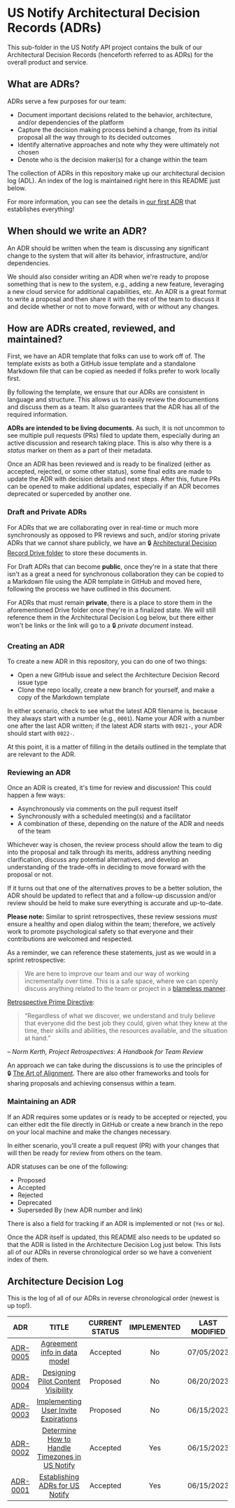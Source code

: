 # US Notify Architectural Decision Records (ADRs)

This sub-folder in the US Notify API project contains the bulk of our
Architectural Decision Records (henceforth referred to as ADRs) for the overall
product and service.


## What are ADRs?

ADRs serve a few purposes for our team:

- Document important decisions related to the behavior, architecture, and/or
  dependencies of the platform
- Capture the decision making process behind a change, from its initial proposal
  all the way through to its decided outcomes
- Identify alternative approaches and note why they were ultimately not chosen
- Denote who is the decision maker(s) for a change within the team

The collection of ADRs in this repository make up our architectural decision log
(ADL).  An index of the log is maintained right here in this README just below.

For more information, you can see the details in
[our first ADR](./0001-establishing-adrs-for-us-notify.md) that establishes
everything!


## When should we write an ADR?

An ADR should be written when the team is discussing any significant change to
the system that will alter its behavior, infrastructure, and/or dependencies.

We should also consider writing an ADR when we're ready to propose something
that is new to the system, e.g., adding a new feature, leveraging a new cloud
service for additional capabilities, etc.  An ADR is a great format to write a
proposal and then share it with the rest of the team to discuss it and decide
whether or not to move forward, with or without any changes.


## How are ADRs created, reviewed, and maintained?

First, we have an ADR template that folks can use to work off of.  The template
exists as both a GitHub issue template and a standalone Markdown file that can
be copied as needed if folks prefer to work locally first.

By following the template, we ensure that our ADRs are consistent in language
and structure.  This allows us to easily review the documentions and discuss
them as a team.  It also guarantees that the ADR has all of the required
information.

**ADRs are intended to be living documents.**  As such, it is not uncommon to
see multiple pull requests (PRs) filed to update them, especially during an
active discussion and research taking place.  This is also why there is a
*status* marker on them as a part of their metadata.

Once an ADR has been reviewed and is ready to be finalized (either as accepted,
rejected, or some other status), some final edits are made to update the ADR
with decision details and next steps.  After this, future PRs can be opened to
make additional updates, especially if an ADR becomes deprecated or superceded
by another one.


### Draft and Private ADRs

For ADRs that we are collaborating over in real-time or much more synchronously
as opposed to PR reviews and such, and/or storing private ADRs that we cannot
share publicly, we have an
:lock: [Architectural Decision Record Drive folder](https://drive.google.com/drive/folders/1APnbNZ81AuhZ8RFSyU5i9m_ZIetdHc-Q)
to store these documents in.

For Draft ADRs that can become **public**, once they're in a state that there
isn't as a great a need for synchronous collaboration they can be copied to a
Markdown file using the ADR template in GitHub and moved here, following the
process we have outlined in this document.

For ADRs that must remain **private**, there is a place to store them in the
aforementioned Drive folder once they're in a finalized state.  We will still
reference them in the Architectural Decision Log below, but there either won't
be links or the link will go to a :lock: *private document* instead.


### Creating an ADR

To create a new ADR in this repository, you can do one of two things:

- Open a new GitHub issue and select the Architecture Decision Record issue type
- Clone the repo locally, create a new branch for yourself, and make a copy of
  the Markdown template

In either scenario, check to see what the latest ADR filename is, because they
always start with a number (e.g., `0001`).  Name your ADR with a number one
after the last ADR written; if the latest ADR starts with `0021-`, your ADR
should start with `0022-`.

At this point, it is a matter of filling in the details outlined in the template
that are relevant to the ADR.


### Reviewing an ADR

Once an ADR is created, it's time for review and discussion!  This could happen
a few ways:

- Asynchronously via comments on the pull request itself
- Synchronously with a scheduled meeting(s) and a facilitator
- A combination of these, depending on the nature of the ADR and needs of the
  team

Whichever way is chosen, the review process should allow the team to dig into
the proposal and talk through its merits, address anything needing
clarification, discuss any potential alternatives, and develop an understanding
of the trade-offs in deciding to move forward with the proposal or not.

If it turns out that one of the alternatives proves to be a better solution, the
ADR should be updated to reflect that and a follow-up discussion and/or review
should be held to make sure everything is accurate and up-to-date.

**Please note:** Similar to sprint retrospectives, these review sessions *must*
ensure a healthy and open dialog within the team; therefore, we actively work
to promote psychological safety so that everyone and their contributions are
welcomed and respected.

As a reminder, we can reference these statements, just as we would in a sprint
retrospective:

>We are here to improve our team and our way of working incrementally over time.
>This is a safe space, where we can openly discuss anything related to the team
>or project in a [blameless manner](https://opensource.com/article/19/4/psychology-behind-blameless-retrospective).

[Retrospective Prime Directive](https://retrospectivewiki.org/index.php?title=The_Prime_Directive):

>“Regardless of what we discover, we understand and truly believe that everyone
>did the best job they could, given what they knew at the time, their skills and
>abilities, the resources available, and the situation at hand.”

*– Norm Kerth, Project Retrospectives:  A Handbook for Team Review*

An approach we can take during the discussions is to use the principles of
:lock: [The Art of Alignment](https://drive.google.com/file/d/1pPIzJG1kcnudR1HjZiB5UZgwYJ1dyetS/view?usp=share_link).
There are also other frameworks and tools for sharing proposals and achieving
consensus within a team.


### Maintaining an ADR

If an ADR requires some updates or is ready to be accepted or rejected, you can
either edit the file directly in GitHub or create a new branch in the repo on
your local machine and make the changes necessary.

In either scenario, you'll create a pull request (PR) with your changes that
will then be ready for review from others on the team.

ADR statuses can be one of the following:

- Proposed
- Accepted
- Rejected
- Deprecated
- Superseded By (new ADR number and link)

There is also a field for tracking if an ADR is implemented or not (`Yes` or
`No`).

Once the ADR itself is updated, this README also needs to be updated so that the
ADR is listed in the Architecture Decision Log just below.  This lists all of
our ADRs in reverse chronological order so we have a convenient index of them.


## Architecture Decision Log

This is the log of all of our ADRs in reverse chronological order (newest is up
top!).

| ADR | TITLE | CURRENT STATUS | IMPLEMENTED | LAST MODIFIED |
| :---: | :---: | :---: | :---: | :---: |
| [ADR-0005](./0005-agreement-data-model.md) | [Agreement info in data model](./0005-agreement-data-model.md) | Accepted | No | 07/05/2023 |
| [ADR-0004](./0004-designing-pilot-content-visibility.md) | [Designing Pilot Content Visibility](./0004-designing-pilot-content-visibility.md) | Proposed | No | 06/20/2023 |
| [ADR-0003](./0003-implementing-invite-expirations.md) | [Implementing User Invite Expirations](./0003-implementing-invite-expirations.md) | Proposed | No | 06/15/2023 |
| [ADR-0002](./0002-how-to-handle-timezones.md) | [Determine How to Handle Timezones in US Notify](./0002-how-to-handle-timezones.md) | Accepted | Yes | 06/15/2023 |
| [ADR-0001](./0001-establishing-adrs-for-us-notify.md) | [Establishing ADRs for US Notify](./0001-establishing-adrs-for-us-notify.md) | Accepted | Yes | 06/15/2023 |
